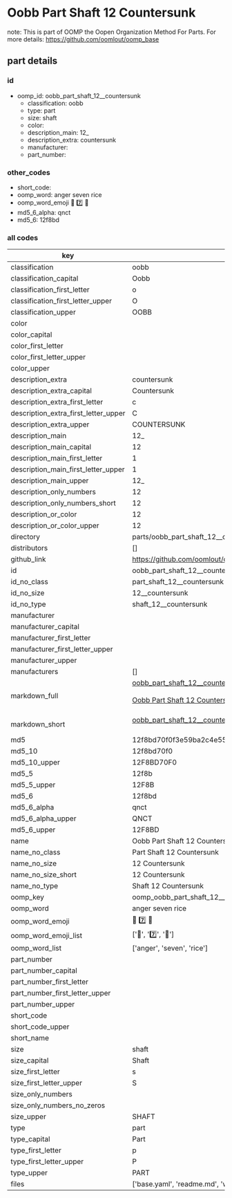 # Oobb Part Shaft 12  Countersunk  

note: This is part of OOMP the Oopen Organization Method For Parts. For more details: https://github.com/oomlout/oomp_base

##  part details





### id
* oomp_id: oobb_part_shaft_12__countersunk
  * classification: oobb
  * type: part
  * size: shaft
  * color: 
  * description_main: 12_
  * description_extra: countersunk
  * manufacturer: 
  * part_number: 

### other_codes
* short_code: 
* oomp_word: anger seven rice
* oomp_word_emoji :anger: :seven: :rice:
* md5_6_alpha: qnct
* md5_6: 12f8bd

### all codes 
| key | value |  
| --- | --- |  
| classification | oobb |  
| classification_capital | Oobb |  
| classification_first_letter | o |  
| classification_first_letter_upper | O |  
| classification_upper | OOBB |  
| color |  |  
| color_capital |  |  
| color_first_letter |  |  
| color_first_letter_upper |  |  
| color_upper |  |  
| description_extra | countersunk |  
| description_extra_capital | Countersunk |  
| description_extra_first_letter | c |  
| description_extra_first_letter_upper | C |  
| description_extra_upper | COUNTERSUNK |  
| description_main | 12_ |  
| description_main_capital | 12  |  
| description_main_first_letter | 1 |  
| description_main_first_letter_upper | 1 |  
| description_main_upper | 12_ |  
| description_only_numbers | 12 |  
| description_only_numbers_short | 12 |  
| description_or_color | 12 |  
| description_or_color_upper | 12 |  
| directory | parts/oobb_part_shaft_12__countersunk |  
| distributors | [] |  
| github_link | https://github.com/oomlout/oomlout_oomp_part_src/tree/main/parts/oobb_part_shaft_12__countersunk/working |  
| id | oobb_part_shaft_12__countersunk |  
| id_no_class | part_shaft_12__countersunk |  
| id_no_size | 12__countersunk |  
| id_no_type | shaft_12__countersunk |  
| manufacturer |  |  
| manufacturer_capital |  |  
| manufacturer_first_letter |  |  
| manufacturer_first_letter_upper |  |  
| manufacturer_upper |  |  
| manufacturers | [] |  
| markdown_full | [oobb_part_shaft_12__countersunk](https://github.com/oomlout/oomlout_oomp_part_src/tree/main/parts/oobb_part_shaft_12__countersunk/working)<br>[](https://github.com/oomlout/oomlout_oomp_part_src/tree/main/parts/oobb_part_shaft_12__countersunk/working)<br>[Oobb Part Shaft 12  Countersunk](https://github.com/oomlout/oomlout_oomp_part_src/tree/main/parts/oobb_part_shaft_12__countersunk/working)<br><br> |  
| markdown_short | [oobb_part_shaft_12__countersunk](https://github.com/oomlout/oomlout_oomp_part_src/tree/main/parts/oobb_part_shaft_12__countersunk/working)<br><br> |  
| md5 | 12f8bd70f0f3e59ba2c4e55d4715aaf4 |  
| md5_10 | 12f8bd70f0 |  
| md5_10_upper | 12F8BD70F0 |  
| md5_5 | 12f8b |  
| md5_5_upper | 12F8B |  
| md5_6 | 12f8bd |  
| md5_6_alpha | qnct |  
| md5_6_alpha_upper | QNCT |  
| md5_6_upper | 12F8BD |  
| name | Oobb Part Shaft 12  Countersunk |  
| name_no_class | Part Shaft 12  Countersunk |  
| name_no_size | 12  Countersunk |  
| name_no_size_short | 12  Countersunk |  
| name_no_type | Shaft 12  Countersunk |  
| oomp_key | oomp_oobb_part_shaft_12__countersunk |  
| oomp_word | anger seven rice |  
| oomp_word_emoji | :anger: :seven: :rice: |  
| oomp_word_emoji_list | [':anger:', ':seven:', ':rice:'] |  
| oomp_word_list | ['anger', 'seven', 'rice'] |  
| part_number |  |  
| part_number_capital |  |  
| part_number_first_letter |  |  
| part_number_first_letter_upper |  |  
| part_number_upper |  |  
| short_code |  |  
| short_code_upper |  |  
| short_name |  |  
| size | shaft |  
| size_capital | Shaft |  
| size_first_letter | s |  
| size_first_letter_upper | S |  
| size_only_numbers |  |  
| size_only_numbers_no_zeros |  |  
| size_upper | SHAFT |  
| type | part |  
| type_capital | Part |  
| type_first_letter | p |  
| type_first_letter_upper | P |  
| type_upper | PART |  
| files | ['base.yaml', 'readme.md', 'working.json', 'working.yaml'] |  
